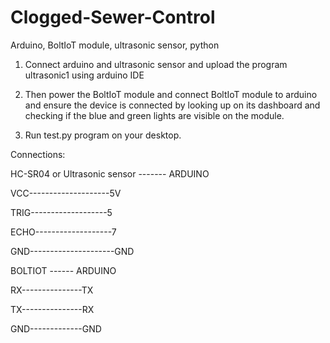# Clogged-Sewer-Control
Arduino, BoltIoT module, ultrasonic sensor, python

1. Connect arduino and ultrasonic sensor and upload the program ultrasonic1 using arduino IDE

2. Then power the BoltIoT module and connect BoltIoT module to arduino and ensure the device is connected by looking up on its dashboard and checking if the blue and green lights are visible on the module.

3. Run test.py program on your desktop.

Connections:

HC-SR04 or
Ultrasonic sensor  -------   ARDUINO

VCC--------------------5V

TRIG-------------------5

ECHO-------------------7

GND---------------------GND


BOLTIOT ------ ARDUINO

RX---------------TX

TX---------------RX

GND-------------GND


